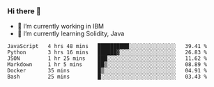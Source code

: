 ### Hi there 👋

<!--
**mathcodeman/mathcodeman** is a ✨ _special_ ✨ repository because its `README.md` (this file) appears on your GitHub profile.

Here are some ideas to get you started:

- 🔭 I’m currently working on ...
- 🌱 I’m currently learning ...
- 👯 I’m looking to collaborate on ...
- 🤔 I’m looking for help with ...
- 💬 Ask me about ...
- 📫 How to reach me: ...
- 😄 Pronouns: ...
- ⚡ Fun fact: ...
-->

- 🔭 I’m currently working in IBM
- 🌱 I’m currently learning Solidity, Java

<!--START_SECTION:waka-->

```text
JavaScript   4 hrs 48 mins   ██████████░░░░░░░░░░░░░░░   39.41 %
Python       3 hrs 16 mins   ██████▓░░░░░░░░░░░░░░░░░░   26.83 %
JSON         1 hr 25 mins    ███░░░░░░░░░░░░░░░░░░░░░░   11.62 %
Markdown     1 hr 5 mins     ██▒░░░░░░░░░░░░░░░░░░░░░░   08.89 %
Docker       35 mins         █▒░░░░░░░░░░░░░░░░░░░░░░░   04.91 %
Bash         25 mins         █░░░░░░░░░░░░░░░░░░░░░░░░   03.43 %
```

<!--END_SECTION:waka-->
